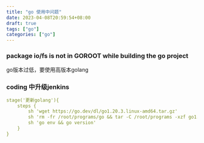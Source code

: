 ```yaml
---
title: "go 使用中问题"
date: 2023-04-08T20:59:54+08:00
draft: true
tags: ["go"]
categories: ["go"]
---
```





### package io/fs is not in GOROOT while building the go project

go版本过低，要使用高版本golang



### coding 中升级jenkins

```yaml
stage('更新golang'){
	steps {
		sh 'wget https://go.dev/dl/go1.20.3.linux-amd64.tar.gz'
		sh 'rm -fr /root/programs/go && tar -C /root/programs -xzf go1.20.3.linux-amd64.tar.gz'
		sh 'go env && go version'
	}
}
```

